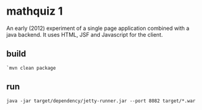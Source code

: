 # mathquiz 1

An early (2012) experiment of a single page application combined with a java
backend. It uses HTML, JSF and Javascript for the client.

## build
```
`mvn clean package
```

## run
```
java -jar target/dependency/jetty-runner.jar --port 8082 target/*.war
```
